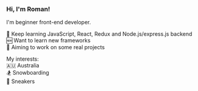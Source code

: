 ### Hi, I'm Roman!
I'm beginner front-end developer.  

📖 Keep learning JavaScript, React, Redux and Node.js/express.js backend  
🆕 Want to learn new frameworks  
🎯 Aiming to work on some real projects

My interests:  
🇦🇺 Australia  
🏂 Snowboarding  
👟 Sneakers
